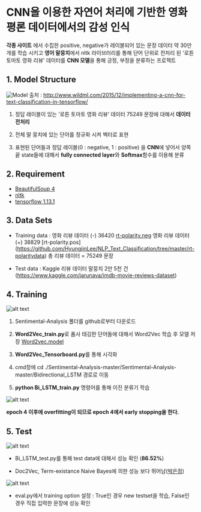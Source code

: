 # CNN을 이용한 자연어 처리에 기반한 영화 평론 데이터에서의 감성 인식 
**각종 사이트** 에서 수집한 positive, negative가 레이블되어 있는 문장 데이터 약 30만 개를 학습 시키고 
**영어 말뭉치**에서 nltk 라이브러리를 통해 단어 단위로 전처리 된 '로튼 토마토 영화 리뷰' 데이터를 **CNN 모델**을 통해 긍정, 부정을 분류하는 프로젝트

## 1. Model Structure
![Model](http://www.wildml.com/wp-content/uploads/2015/11/Screen-Shot-2015-11-06-at-8.03.47-AM.png)
      출처 : http://www.wildml.com/2015/12/implementing-a-cnn-for-text-classification-in-tensorflow/

1. 정답 레이블이 있는 '로튼 토마토 영화 리뷰' 데이터 75249 문장에 대해서 **데이터 전처리**

2. 전체 말 뭉치에 있는 단어를 정규화 시켜 벡터로 표현

3. 표현된 단어들과 정답 레이블(0 : negative, 1 : positive) 을 **CNN**에 넣어서 양쪽 끝 state들에 대해서 **fully connected layer**와 **Softmax**함수를 이용해 분류

## 2. Requirement
- [BeautifulSoup 4](https://www.crummy.com/software/BeautifulSoup/bs4/doc/)
- [nltk](https://datascienceschool.net/view-notebook/118731eec74b4ad3bdd2f89bab077e1b/)
- [tensorflow 1.13.1](https://www.tensorflow.org/)

## 3. Data Sets

- Training data : 영화 리뷰 데이터 (-) 36420 [rt-polarity.neg](https://github.com/HyungjinLee/NLP_Text_Classification/tree/master/rt-polaritydata)
                  영화 리뷰 데이터 (+) 38829 [rt-polarity.pos]
(https://github.com/HyungjinLee/NLP_Text_Classification/tree/master/rt-polaritydata)
                  총 리뷰 데이터 = 75249 문장

- Test data : Kaggle 리뷰 데이터 말뭉치 2만 5천 건 (https://www.kaggle.com/iarunava/imdb-movie-reviews-dataset)

## 4. Training

![alt text](https://github.com/MSWon/Sentimental-Analysis/blob/master/pic/pic_2.png "Word2Vec Tensorboard")

1. Sentimental-Analysis 폴더를 github로부터 다운로드

2. **Word2Vec_train.py**로 품사 태깅한 단어들에 대해서 Word2Vec 학습 후 모델 저장 [Word2vec.model](https://drive.google.com/file/d/1Jxf_F_ibneTNRe_4glcWTYmj0TgLh8fP/view?usp=sharing)

3. **Word2Vec_Tensorboard.py**를 통해 시각화

4. cmd창에 cd ./Sentimental-Analysis-master/Sentimental-Analysis-master/Bidirectional_LSTM 경로로 이동

5. **python Bi_LSTM_train.py** 명령어를 통해 이진 분류기 학습

![alt text](https://github.com/MSWon/Sentimental-Analysis/blob/master/pic/pic_4.png "Accuracy graph")

   **epoch 4 이후에 overfitting이 되므로 epoch 4에서 early stopping을 한다.**

## 5. Test

![alt text](https://github.com/MSWon/Sentimental-Analysis/blob/master/pic/pic_3.png "Result table")

- Bi_LSTM_test.py를 통해 test data에 대해서 성능 확인 (**86.52%**)

- Doc2Vec, Term-existance Naive Bayes에 의한 성능 보다 뛰어남([박은정](https://www.slideshare.net/lucypark/nltk-gensim))


![alt text](https://github.com/MSWon/Sentimental-Analysis/blob/master/pic/pic_5.png "Result")


- eval.py에서 training option 설정 : True인 경우 new testset을 학습, False인 경우 직접 입력한 문장에 성능 확인
